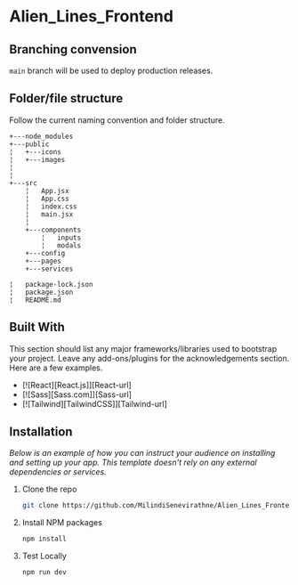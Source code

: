  # Alien_Lines_Frontend

## Branching convension
`main` branch will be used to deploy production releases.

## Folder/file structure

Follow the current naming convention and folder structure.

```   
+---node_modules
+---public  
¦   +---icons       
¦   +---images
¦           
¦           
+---src
    ¦   App.jsx
    ¦   App.css
    ¦   index.css
    ¦   main.jsx
    ¦   
    +---components
        ¦   inputs
        ¦   modals
    +---config
    +---pages
    +---services

¦   package-lock.json
¦   package.json
¦   README.md
```

## Built With

This section should list any major frameworks/libraries used to bootstrap your project. Leave any add-ons/plugins for the acknowledgements section. Here are a few examples.

* [![React][React.js]][React-url]
* [![Sass][Sass.com]][Sass-url]
* [![Tailwind][TailwindCSS]][Tailwind-url]

## Installation

_Below is an example of how you can instruct your audience on installing and setting up your app. This template doesn't rely on any external dependencies or services._

1. Clone the repo
   ```sh
   git clone https://github.com/MilindiSenevirathne/Alien_Lines_Frontend.git
   ```
2. Install NPM packages
   ```sh
   npm install
   ```
3. Test Locally
   ```sh
   npm run dev
   ```